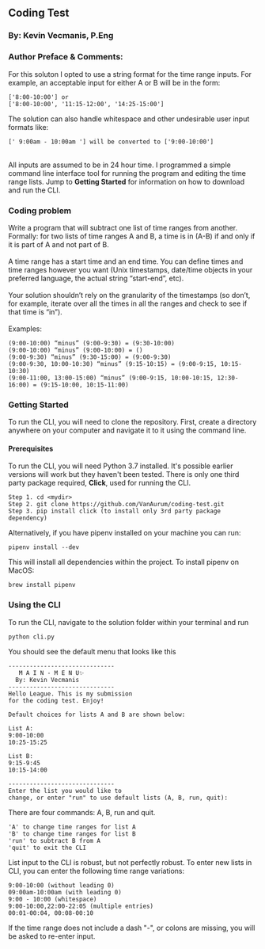 <h2>Coding Test</h2>
<h3>By: Kevin Vecmanis, P.Eng</h3>
<h3>Author Preface & Comments:</h3>
For this soluton I opted to use a string format for the time range inputs. For example, an acceptable input for either A or B will be in the form:
<br>

```
['8:00-10:00'] or
['8:00-10:00', '11:15-12:00', '14:25-15:00']
```

The solution can also handle whitespace and other undesirable user input formats like: 
<br>

```
[' 9:00am - 10:00am '] will be converted to ['9:00-10:00']
```

<br>
All inputs are assumed to be in 24 hour time.  I programmed a simple command line interface tool for running the program and editing the time range lists.  Jump to <b>Getting Started</b> for information on how to download and run the CLI.

<h3>Coding problem</h3>

Write a program that will subtract one list of time ranges from another. Formally: for two lists of time ranges A and B, a time is in (A-B) if and only if it is part of A and not part of B.
<br>
<br>
A time range has a start time and an end time. You can define times and time ranges however you want (Unix timestamps, date/time objects in your preferred language, the actual string “start-end”, etc).
<br>
<br>
Your solution shouldn’t rely on the granularity of the timestamps (so don’t, for example, iterate over all the times in all the ranges and check to see if that time is “in”).
<br>
<br>
Examples:<br>
```
(9:00-10:00) “minus” (9:00-9:30) = (9:30-10:00)
(9:00-10:00) “minus” (9:00-10:00) = ()
(9:00-9:30) “minus” (9:30-15:00) = (9:00-9:30)
(9:00-9:30, 10:00-10:30) “minus” (9:15-10:15) = (9:00-9:15, 10:15-10:30)
(9:00-11:00, 13:00-15:00) “minus” (9:00-9:15, 10:00-10:15, 12:30-16:00) = (9:15-10:00, 10:15-11:00)
```
<h3>Getting Started</h3>
To run the CLI, you will need to clone the repository.  First, create a directory anywhere on your computer and navigate it to it using the command line. 

<h4>Prerequisites</h4>
To run the CLI, you will need Python 3.7 installed.  It's possible earlier versions will work but they haven't been tested. There is only one third party package required, <b>Click</b>, used for running the CLI. 

```
Step 1. cd <mydir>
Step 2. git clone https://github.com/VanAurum/coding-test.git
Step 3. pip install click (to install only 3rd party package dependency)
```
Alternatively, if you have pipenv installed on your machine you can run:
```
pipenv install --dev
```
This will install all dependencies within the project. To install pipenv on MacOS:
```
brew install pipenv
```
<h3>Using the CLI</h3>
To run the CLI, navigate to the solution folder within your terminal and run

```
python cli.py
```

You should see the default menu that looks like this

```
------------------------------
   M A I N - M E N U✨
  By: Kevin Vecmanis
------------------------------
Hello League. This is my submission 
for the coding test. Enjoy!

Default choices for lists A and B are shown below:

List A:
9:00-10:00
10:25-15:25

List B:
9:15-9:45
10:15-14:00

------------------------------
Enter the list you would like to 
change, or enter "run" to use default lists (A, B, run, quit):
```

There are four commands: A, B, run and quit. 

```
'A' to change time ranges for list A
'B' to change time ranges for list B
'run' to subtract B from A 
'quit' to exit the CLI
```

List input to the CLI is robust, but not perfectly robust. To enter new lists in CLI, you can enter the following time range variations:

```
9:00-10:00 (without leading 0)
09:00am-10:00am (with leading 0)
9:00 - 10:00 (whitespace)
9:00-10:00,22:00-22:05 (multiple entries)
00:01-00:04, 00:08-00:10 
```

If the time range does not include a dash "-", or colons are missing, you will be asked to re-enter input.  
